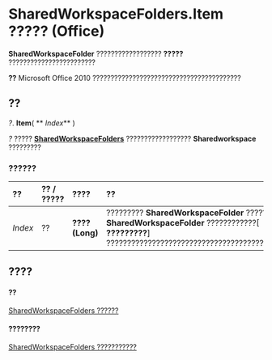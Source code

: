 
# SharedWorkspaceFolders.Item ????? (Office)

 **SharedWorkspaceFolder** ?????????????????? **?????** ????????????????????????


 **??**  Microsoft Office 2010 ?????????????????????????????????????????


## ??

 _?_. **Item**( ** _Index_** )

 _?_ ????? **[SharedWorkspaceFolders](a9020edc-f199-6bab-75d1-c2bdc2a547d3.md)** ?????????????????? **Sharedworkspace** ?????????


### ??????



|**??**|**?? / ?????**|**????**|**??**|
|:-----|:-----|:-----|:-----|
| _Index_|??|**???? (Long)**|????????? **SharedWorkspaceFolder** ?????????? **SharedWorkspaceFolder** ????????????[ **?????????**] ????????????????????????????????????????????|

## ????


#### ??


[SharedWorkspaceFolders ??????](a9020edc-f199-6bab-75d1-c2bdc2a547d3.md)
#### ????????


[SharedWorkspaceFolders ???????????](http://msdn.microsoft.com/library/b0f86e38-ab1e-fc78-e543-f37705ebebf7%28Office.15%29.aspx)